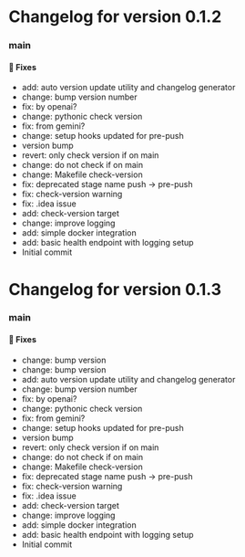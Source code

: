 # Changelog for version 0.1.2

### main
#### 🐛 Fixes
- add: auto version update utility and changelog generator
- change: bump version number
- fix: by openai?
- change: pythonic check version
- fix: from gemini?
- change: setup hooks updated for pre-push
- version bump
- revert: only check version if on main
- change: do not check if on main
- change: Makefile check-version
- fix: deprecated stage name push -> pre-push
- fix: check-version warning
- fix: .idea issue
- add: check-version target
- change: improve logging
- add: simple docker integration
- add: basic health endpoint with logging setup
- Initial commit

# Changelog for version 0.1.3

### main
#### 🐛 Fixes
- change: bump version
- change: bump version
- add: auto version update utility and changelog generator
- change: bump version number
- fix: by openai?
- change: pythonic check version
- fix: from gemini?
- change: setup hooks updated for pre-push
- version bump
- revert: only check version if on main
- change: do not check if on main
- change: Makefile check-version
- fix: deprecated stage name push -> pre-push
- fix: check-version warning
- fix: .idea issue
- add: check-version target
- change: improve logging
- add: simple docker integration
- add: basic health endpoint with logging setup
- Initial commit
